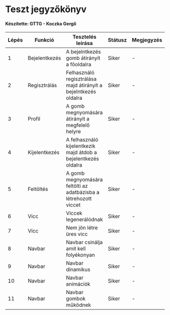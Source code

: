 # Teszt jegyzőkönyv
#### Készítette: GTTG - Koczka Gergő

Lépés | Funkció | Tesztelés leírása | Státusz | Megjegyzés | Aláírás | Időpont
--- | --- | --- | --- | --- | --- | --- 
1 | Bejelentkezés | A bejelntkezés gomb átirányít a főoldalra  | Siker | - | Koczka Gergő | 2023.10.04.
2 | Regisztrálás | Felhasználó regisztrálása majd átirányít a bejelntkezés oldalra  | Siker | - | Koczka Gergő | 2023.10.04.
3 | Profil | A gomb megnyomására átirányít a megfelelő helyre  | Siker | - | Koczka Gergő | 2023.10.04.
4 | Kijelentkezés | A felhasználó kijelentkezik majd átdob a bejelentkezés oldalra  | Siker | - | Koczka Gergő | 2023.10.04.
5 | Feltöltés | A gomb megnyomására feltölti az adatbázisba a létrehozott viccet  | Siker | - | Koczka Gergő | 2023.10.04.
6 | Vicc | Viccek legenerálódnak | Siker | - | Koczka Gergő | 2023.10.04. 
7 | Vicc | Nem jön létre üres vicc | Siker | - | Koczka Gergő | 2023.10.04.
8 | Navbar | Navbar csinálja amit kell folyékonyan | Siker | - | Koczka Gergő | 2023.10.04.
9 | Navbar | Navbar dinamikus | Siker | - | Koczka Gergő | 2023.10.04.
10 | Navbar | Navbar animációk | Siker | - | Koczka Gergő | 2023.10.04.
11 | Navbar | Navbar gombok működnek | Siker | - | Koczka Gergő | 2023.10.04.